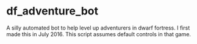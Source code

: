 # df_adventure_bot
A silly automated bot to help level up adventurers in dwarf fortress.
I first made this in July 2016. This script assumes default controls in that game.
